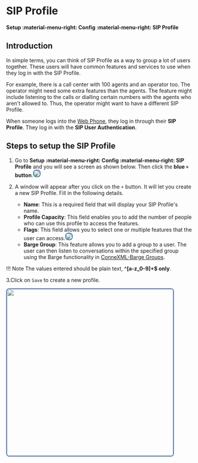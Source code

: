 # SIP Profile

**Setup :material-menu-right: Config :material-menu-right: SIP Profile**

## Introduction

In simple terms, you can think of SIP Profile as a way to group a lot of users together. These users will have common features and services to use when they log in with the SIP Profile.

For example, there is a call center with 100 agents and an operator too. The operator might need some extra features than the agents. The feature might include listening to the calls or dialling certain numbers with the agents who aren't allowed to. Thus, the operator might want to have a different SIP Profile.

When someone logs into the [Web Phone](https://docs.connexcs.com/webphone/), they log in through their **SIP Profile**. They log in with the **SIP User Authentication**.

## Steps to setup the SIP Profile

1. Go to **Setup :material-menu-right: Config :material-menu-right: SIP Profile** and you will see a screen as shown below. Then click the **blue `+` button**.<img src="/setup/img/sippro.png" style="border: 2px solid #4472C4; border-radius: 8px;">

2. A window will appear after you click on the `+` button. It will let you create a new SIP Profile. Fill in the following details.

      + **Name**: This is a required field that will display your SIP Profile's name.
      + **Profile Capacity**: This field enables you to add the number of people who can use this profile to access the features.
      + **Flags**: This field allows you to select one or multiple features that the user can access.<img src= "/setup/img/sip3.jpg" style="border: 2px solid #4472C4; border-radius: 8px;">
      + **Barge Group**: This feature allows you to add a group to a user. The user can then listen to conversations within the specified group using the Barge functionality in [ConneXML-Barge Groups](https://docs.connexcs.com/class5/connexml/#dial).

!!! Note
    The values entered should be plain text, **^[a-z_0-9]+$ only**.

3.Click on `Save` to create a new profile.

<img src="/setup/img/barge1.png" width="450" style="border: 2px solid #4472C4; border-radius: 8px;">
